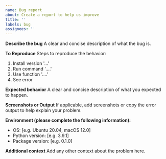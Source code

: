 ```yaml
---
name: Bug report
about: Create a report to help us improve
title: ''
labels: bug
assignees: ''
---
```


**Describe the bug**
A clear and concise description of what the bug is.

**To Reproduce**
Steps to reproduce the behavior:
1. Install version '...'
2. Run command '....'
3. Use function '....'
4. See error

**Expected behavior**
A clear and concise description of what you expected to happen.

**Screenshots or Output**
If applicable, add screenshots or copy the error output to help explain your problem.

**Environment (please complete the following information):**
 - OS: [e.g. Ubuntu 20.04, macOS 12.0]
 - Python version: [e.g. 3.9.1]
 - Package version: [e.g. 0.1.0]

**Additional context**
Add any other context about the problem here. 
